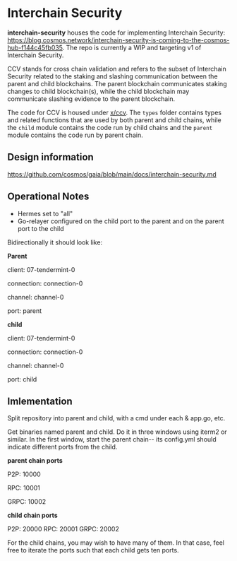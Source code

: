 # Interchain Security

**interchain-security** houses the code for implementing Interchain Security: https://blog.cosmos.network/interchain-security-is-coming-to-the-cosmos-hub-f144c45fb035. The repo is currently a WIP and targeting v1 of Interchain Security.

CCV stands for cross chain validation and refers to the subset of Interchain Security related to the staking and slashing communication between the parent and child blockchains. The parent blockchain communicates staking changes to child blockchain(s), while the child blockchain may communicate slashing evidence to the parent blockchain.

The code for CCV is housed under [x/ccv](./x/ccv). The `types` folder contains types and related functions that are used by both parent and child chains, while the `child` module contains the code run by child chains and the `parent` module contains the code run by parent chain.


## Design information

https://github.com/cosmos/gaia/blob/main/docs/interchain-security.md



## Operational Notes

* Hermes set to "all"
* Go-relayer configured on the child port to the parent and on the parent port to the child

Bidirectionally it should look like:

**Parent**

client: 07-tendermint-0

connection: connection-0

channel: channel-0

port: parent

**child**

client: 07-tendermint-0

connection: connection-0

channel: channel-0

port: child


## Imlementation

Split repository into parent and child, with a cmd under each & app.go, etc.

Get binaries named parent and child.  Do it in three windows using iterm2 or similar.  In the first window, start the parent chain-- its config.yml should indicate different ports from the child.  


**parent chain ports**

P2P: 10000

RPC: 10001

GRPC: 10002



**child chain ports**

P2P: 20000
RPC: 20001
GRPC: 20002

For the child chains, you may wish to have many of them.  In that case, feel free to iterate the ports such that each child gets ten ports.


